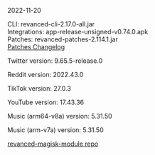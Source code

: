 2022-11-20
  
CLI: revanced-cli-2.17.0-all.jar  
Integrations: app-release-unsigned-v0.74.0.apk  
Patches: revanced-patches-2.114.1.jar  
[Patches Changelog](https://github.com/revanced/revanced-patches/releases/tag/v2.114.1)  

Twitter version: 9.65.5-release.0  

Reddit version: 2022.43.0  

TikTok version: 27.0.3  

YouTube version: 17.43.36  

Music (arm64-v8a) version: 5.31.50  

Music (arm-v7a) version: 5.31.50  

[revanced-magisk-module repo](https://github.com/j-hc/revanced-magisk-module)
